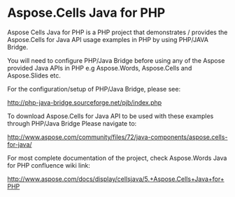 # Aspose.Cells Java for PHP
Aspose Cells Java for PHP is a PHP project that demonstrates / provides the Aspose.Cells for Java API usage examples in PHP by using PHP/JAVA Bridge.

You will need to configure PHP/Java Bridge before using any of the Aspose provided Java APIs in PHP e.g Aspose.Words, Aspose.Cells and Aspose.Slides etc.

For the configuration/setup of PHP/Java Bridge, please see:

http://php-java-bridge.sourceforge.net/pjb/index.php

To download Aspose.Cells for Java API to be used with these examples through PHP/Java Bridge
Please navigate to:

http://www.aspose.com/community/files/72/java-components/aspose.cells-for-java/

For most complete documentation of the project, check Aspose.Words Java for PHP confluence wiki link:

http://www.aspose.com/docs/display/cellsjava/5.+Aspose.Cells+Java+for+PHP



